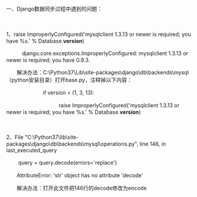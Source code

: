 一、Django数据同步过程中遇到的问题：

　　

1、raise ImproperlyConfigured('mysqlclient 1.3.13 or newer is required; you have %s.' % Database.__version__)

　　　django.core.exceptions.ImproperlyConfigured: mysqlclient 1.3.13 or newer is required; you have 0.9.3.

　　解决办法：C:\Python37\Lib\site-packages\django\db\backends\mysql（python安装目录）打开base.py，注释掉以下内容：

 　　　　　　　if version < (1, 3, 13):

　　　　　　　　　　raise ImproperlyConfigured('mysqlclient 1.3.13 or newer is required; you have %s.' % Database.__version__)

　　

2、File "C:\Python37\lib\site-packages\django\db\backends\mysql\operations.py", line 146, in last_executed_query

　　  query = query.decode(errors='replace')

　　AttributeError: 'str' object has no attribute 'decode'

　　解决办法：打开此文件把146行的decode修改为encode